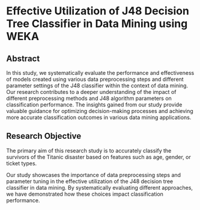 # Effective Utilization of J48 Decision Tree Classifier in Data Mining using WEKA

## Abstract

In this study, we systematically evaluate the performance and effectiveness of models created using various data preprocessing steps and different parameter settings of the J48 classifier within the context of data mining. Our research contributes to a deeper understanding of the impact of different preprocessing methods and J48 algorithm parameters on classification performance. The insights gained from our study provide valuable guidance for optimizing decision-making processes and achieving more accurate classification outcomes in various data mining applications.

## Research Objective

The primary aim of this research study is to accurately classify the survivors of the Titanic disaster based on features such as age, gender, or ticket types.

Our study showcases the importance of data preprocessing steps and parameter tuning in the effective utilization of the J48 decision tree classifier in data mining. By systematically evaluating different approaches, we have demonstrated how these choices impact classification performance. 
